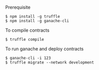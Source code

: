 Prerequisite
```
$ npm install -g truffle
$ npm install -g ganache-cli
```

To compile contracts
```
$ truffle compile
```

To run ganache and deploy contracts
```
$ ganache-cli -i 123
$ truffle migrate --network development
```
